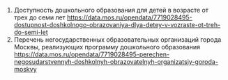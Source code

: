 1. Доступность дошкольного образования для детей в возрасте от трех до семи лет
https://data.mos.ru/opendata/7719028495-dostupnost-doshkolnogo-obrazovaniya-dlya-detey-v-vozraste-ot-treh-do-semi-let
2. Перечень негосударственных образовательных организаций города Москвы, реализующих программу дошкольного образования
https://data.mos.ru/opendata/7719028495-perechen-negosudarstvennyh-doshkolnyh-obrazovatelnyh-organizatsiy-goroda-moskvy
